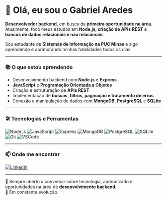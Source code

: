 # 👋 Olá, eu sou o Gabriel Aredes

**Desenvolvedor backend**, em busca da **primeira oportunidade na área**.
Atualmente, foco meus estudos em **Node.js**, **criação de APIs REST** e **bancos de dados relacionais e não relacionais**.  

Sou estudante de **Sistemas de Informação na PUC Minas** e sigo aprendendo e aprimorando minhas habilidades todos os dias.

---

### 📚 O que estou aprendendo
- Desenvolvimento backend com **Node.js** e **Express**
- **JavaScript** e **Programação Orientada a Objetos**
- Criação e estruturação de **APIs REST**
- Implementação de **buscas, filtros, paginação e tratamento de erros**
- Conexão e manipulação de dados com **MongoDB**, **PostgreSQL** e **SQLite**

---

### 🛠️ Tecnologias e Ferramentas
![Node.js](https://img.shields.io/badge/Node.js-339933?style=for-the-badge&logo=node.js&logoColor=white)
![JavaScript](https://img.shields.io/badge/JavaScript-F7DF1E?style=for-the-badge&logo=javascript&logoColor=black)
![Express](https://img.shields.io/badge/Express.js-000000?style=for-the-badge&logo=express&logoColor=white)
![MongoDB](https://img.shields.io/badge/MongoDB-47A248?style=for-the-badge&logo=mongodb&logoColor=white)
![PostgreSQL](https://img.shields.io/badge/PostgreSQL-316192?style=for-the-badge&logo=postgresql&logoColor=white)
![SQLite](https://img.shields.io/badge/SQLite-07405E?style=for-the-badge&logo=sqlite&logoColor=white)
![Git](https://img.shields.io/badge/Git-F05032?style=for-the-badge&logo=git&logoColor=white)
![VSCode](https://img.shields.io/badge/VSCode-007ACC?style=for-the-badge&logo=visualstudiocode&logoColor=white)

---

### 📫 Onde me encontrar
[![LinkedIn](https://img.shields.io/badge/LinkedIn-0077B5?style=for-the-badge&logo=linkedin&logoColor=white)](https://www.linkedin.com/in/gabriel-aredes/)

---

💬 Sempre aberto a conversar sobre tecnologia, aprendizado e oportunidades na área de **desenvolvimento backend**.  
🚀 Em constante evolução.

